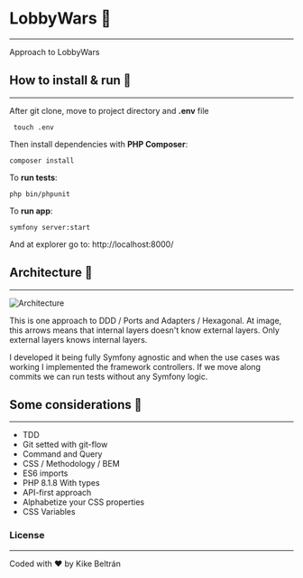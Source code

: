# LobbyWars 💼
---
Approach to LobbyWars

## How to install & run 🚀
---
After git clone, move to project directory and **.env** file

```
 touch .env
 ```

Then install dependencies with **PHP Composer**:

```
composer install
```

To **run tests**:
```
php bin/phpunit
```

To **run app**:

```
symfony server:start
```

And at explorer go to: http://localhost:8000/

## Architecture 🧅
---

![Architecture ](https://ekiketa.es/wp-content/uploads/2022/08/ddd-layers.png)

This is one approach to DDD / Ports and Adapters / Hexagonal.
At image, this arrows means that internal layers doesn't know external layers. Only external layers knows internal layers.

I developed it being fully Symfony agnostic and when the use cases was working I implemented the framework controllers. If we move along commits we can run tests without any Symfony logic.

## Some considerations 🌚
---
- TDD
- Git setted with git-flow
- Command and Query
- CSS / Methodology / BEM
- ES6 imports
- PHP 8.1.8 With types
- API-first approach
- Alphabetize your CSS properties
- CSS Variables


### License
---

Coded with ♥️  by Kike Beltrán